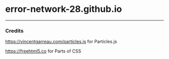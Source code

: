 # error-network-28.github.io
---
### Credits
https://vincentgarreau.com/particles.js for Particles.js

https://freehtml5.co for Parts of CSS
